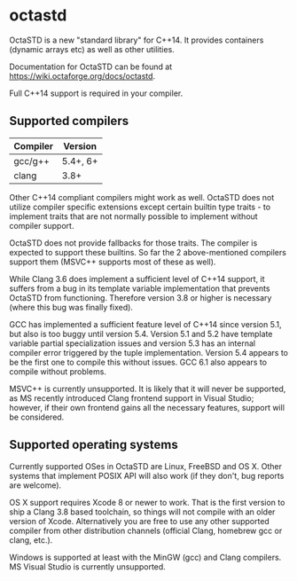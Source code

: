 # octastd

OctaSTD is a new "standard library" for C++14. It provides containers
(dynamic arrays etc) as well as other utilities.

Documentation for OctaSTD can be found at https://wiki.octaforge.org/docs/octastd.

Full C++14 support is required in your compiler.

## Supported compilers

Compiler | Version
-------- | -------
gcc/g++  | 5.4+, 6+
clang    | 3.8+

Other C++14 compliant compilers might work as well. OctaSTD does not utilize
compiler specific extensions except certain builtin type traits - to implement
traits that are not normally possible to implement without compiler support.

OctaSTD does not provide fallbacks for those traits. The compiler is expected
to support these builtins. So far the 2 above-mentioned compilers support them
(MSVC++ supports most of these as well).

While Clang 3.6 does implement a sufficient level of C++14 support, it suffers
from a bug in its template variable implementation that prevents OctaSTD from
functioning. Therefore version 3.8 or higher is necessary (where this bug was
finally fixed).

GCC has implemented a sufficient feature level of C++14 since version 5.1, but
also is too buggy until version 5.4. Version 5.1 and 5.2 have template variable
partial specialization issues and version 5.3 has an internal compiler error
triggered by the tuple implementation. Version 5.4 appears to be the first one
to compile this without issues. GCC 6.1 also appears to compile without problems.

MSVC++ is currently unsupported. It is likely that it will never be supported,
as MS recently introduced Clang frontend support in Visual Studio; however,
if their own frontend gains all the necessary features, support will be
considered.

## Supported operating systems

Currently supported OSes in OctaSTD are Linux, FreeBSD and OS X. Other
systems that implement POSIX API will also work (if they don't, bug reports
are welcome).

OS X support requires Xcode 8 or newer to work. That is the first version to
ship a Clang 3.8 based toolchain, so things will not compile with an older
version of Xcode. Alternatively you are free to use any other supported
compiler from other distribution channels (official Clang, homebrew gcc
or clang, etc.).

Windows is supported at least with the MinGW (gcc) and Clang compilers. MS
Visual Studio is currently unsupported.
